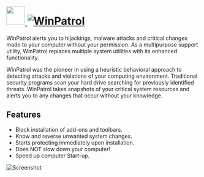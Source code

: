# [<img src="https://cdn.jsdelivr.net/gh/JourneyOver/chocolatey-packages@091665c087b9ea047b2d771953f2d32e9d406fcf/manual/winpatrol/icons/48x48.png" height="48" width="48" /> ![WinPatrol](https://img.shields.io/chocolatey/v/winpatrol.svg?label=WinPatrol&style=for-the-badge)](https://chocolatey.org/packages/winpatrol)

WinPatrol alerts you to hijackings, malware attacks and critical changes made to your computer without your permission. As a multipurpose support utility, WinPatrol replaces multiple system utilities with its enhanced functionality.

WinPatrol was the pioneer in using a heuristic behavioral approach to detecting attacks and violations of your computing environment. Traditional security programs scan your hard drive searching for previously identified threats. WinPatrol takes snapshots of your critical system resources and alerts you to any changes that occur without your knowledge.

## Features

- Block installation of add-ons and toolbars.
- Know and reverse unwanted system changes.
- Starts protecting immediately upon installation.
- Does NOT slow down your computer!
- Speed up computer Start-up.

![Screenshot](https://raw.githubusercontent.com/JourneyOver/chocolatey-packages/master/readme_imgs/winpatrol.png)
